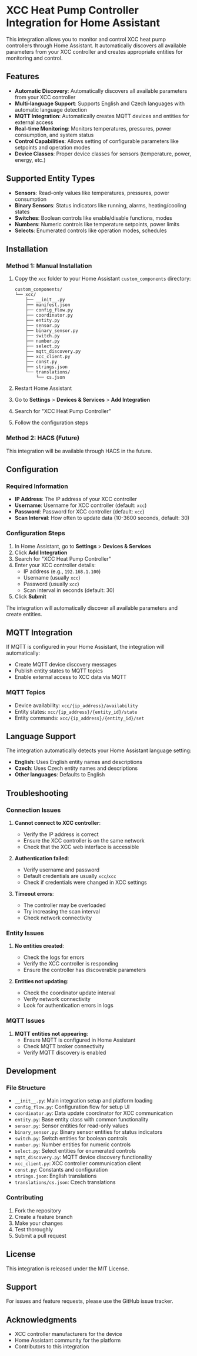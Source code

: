 # XCC Heat Pump Controller Integration for Home Assistant

This integration allows you to monitor and control XCC heat pump controllers through Home Assistant. It automatically discovers all available parameters from your XCC controller and creates appropriate entities for monitoring and control.

## Features

- **Automatic Discovery**: Automatically discovers all available parameters from your XCC controller
- **Multi-language Support**: Supports English and Czech languages with automatic language detection
- **MQTT Integration**: Automatically creates MQTT devices and entities for external access
- **Real-time Monitoring**: Monitors temperatures, pressures, power consumption, and system status
- **Control Capabilities**: Allows setting of configurable parameters like setpoints and operation modes
- **Device Classes**: Proper device classes for sensors (temperature, power, energy, etc.)

## Supported Entity Types

- **Sensors**: Read-only values like temperatures, pressures, power consumption
- **Binary Sensors**: Status indicators like running, alarms, heating/cooling states
- **Switches**: Boolean controls like enable/disable functions, modes
- **Numbers**: Numeric controls like temperature setpoints, power limits
- **Selects**: Enumerated controls like operation modes, schedules

## Installation

### Method 1: Manual Installation

1. Copy the `xcc` folder to your Home Assistant `custom_components` directory:
   ```
   custom_components/
   └── xcc/
       ├── __init__.py
       ├── manifest.json
       ├── config_flow.py
       ├── coordinator.py
       ├── entity.py
       ├── sensor.py
       ├── binary_sensor.py
       ├── switch.py
       ├── number.py
       ├── select.py
       ├── mqtt_discovery.py
       ├── xcc_client.py
       ├── const.py
       ├── strings.json
       └── translations/
           └── cs.json
   ```

2. Restart Home Assistant

3. Go to **Settings** > **Devices & Services** > **Add Integration**

4. Search for "XCC Heat Pump Controller"

5. Follow the configuration steps

### Method 2: HACS (Future)

This integration will be available through HACS in the future.

## Configuration

### Required Information

- **IP Address**: The IP address of your XCC controller
- **Username**: Username for XCC controller (default: `xcc`)
- **Password**: Password for XCC controller (default: `xcc`)
- **Scan Interval**: How often to update data (10-3600 seconds, default: 30)

### Configuration Steps

1. In Home Assistant, go to **Settings** > **Devices & Services**
2. Click **Add Integration**
3. Search for "XCC Heat Pump Controller"
4. Enter your XCC controller details:
   - IP address (e.g., `192.168.1.100`)
   - Username (usually `xcc`)
   - Password (usually `xcc`)
   - Scan interval in seconds (default: 30)
5. Click **Submit**

The integration will automatically discover all available parameters and create entities.

## MQTT Integration

If MQTT is configured in your Home Assistant, the integration will automatically:

- Create MQTT device discovery messages
- Publish entity states to MQTT topics
- Enable external access to XCC data via MQTT

### MQTT Topics

- Device availability: `xcc/{ip_address}/availability`
- Entity states: `xcc/{ip_address}/{entity_id}/state`
- Entity commands: `xcc/{ip_address}/{entity_id}/set`

## Language Support

The integration automatically detects your Home Assistant language setting:

- **English**: Uses English entity names and descriptions
- **Czech**: Uses Czech entity names and descriptions
- **Other languages**: Defaults to English

## Troubleshooting

### Connection Issues

1. **Cannot connect to XCC controller**:
   - Verify the IP address is correct
   - Ensure the XCC controller is on the same network
   - Check that the XCC web interface is accessible

2. **Authentication failed**:
   - Verify username and password
   - Default credentials are usually `xcc`/`xcc`
   - Check if credentials were changed in XCC settings

3. **Timeout errors**:
   - The controller may be overloaded
   - Try increasing the scan interval
   - Check network connectivity

### Entity Issues

1. **No entities created**:
   - Check the logs for errors
   - Verify the XCC controller is responding
   - Ensure the controller has discoverable parameters

2. **Entities not updating**:
   - Check the coordinator update interval
   - Verify network connectivity
   - Look for authentication errors in logs

### MQTT Issues

1. **MQTT entities not appearing**:
   - Ensure MQTT is configured in Home Assistant
   - Check MQTT broker connectivity
   - Verify MQTT discovery is enabled

## Development

### File Structure

- `__init__.py`: Main integration setup and platform loading
- `config_flow.py`: Configuration flow for setup UI
- `coordinator.py`: Data update coordinator for XCC communication
- `entity.py`: Base entity class with common functionality
- `sensor.py`: Sensor entities for read-only values
- `binary_sensor.py`: Binary sensor entities for status indicators
- `switch.py`: Switch entities for boolean controls
- `number.py`: Number entities for numeric controls
- `select.py`: Select entities for enumerated controls
- `mqtt_discovery.py`: MQTT device discovery functionality
- `xcc_client.py`: XCC controller communication client
- `const.py`: Constants and configuration
- `strings.json`: English translations
- `translations/cs.json`: Czech translations

### Contributing

1. Fork the repository
2. Create a feature branch
3. Make your changes
4. Test thoroughly
5. Submit a pull request

## License

This integration is released under the MIT License.

## Support

For issues and feature requests, please use the GitHub issue tracker.

## Acknowledgments

- XCC controller manufacturers for the device
- Home Assistant community for the platform
- Contributors to this integration
